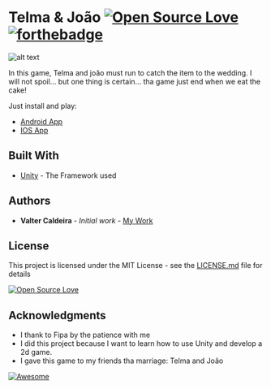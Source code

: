 # Telma & João [![Open Source Love](https://badges.frapsoft.com/os/v1/open-source.svg?v=102)](https://github.com/ellerbrock/open-source-badge/) [![forthebadge](http://forthebadge.com/badges/built-by-hipsters.svg)](http://forthebadge.com)

![alt text](https://lh3.googleusercontent.com/fqerOjj9vBL9qeOUlBF3gUsK1C0KMFL5sH4abCcZcavnysbnWHT3Us_uW_jsr0d0t5E=w300-rw)

In this game, Telma and joão must run to catch the item to the wedding. I will not spoil... but one thing is certain... tha game just end when we eat the cake!

Just install and play:

* [Android App](https://play.google.com/store/apps/details?id=pt.valtercaldeira.telmaandjoao&hl=en)
* [IOS App](https://itunes.apple.com/gb/app/telma-joao/id1146948470?mt=8)


## Built With

* [Unity](https://unity3d.com) - The Framework used


## Authors

* **Valter Caldeira** - *Initial work* - [My Work](https://github.com/valterjpcaldeira/)

## License

This project is licensed under the MIT License - see the [LICENSE.md](LICENSE.md) file for details

[![Open Source Love](https://badges.frapsoft.com/os/mit/mit.svg?v=102)](https://github.com/ellerbrock/open-source-badge/)

## Acknowledgments

* I thank to Fipa by the patience with me
* I did this project because I want to learn how to use Unity and develop a 2d game.
* I gave this game to my friends tha marriage: Telma and João

[![Awesome](https://cdn.rawgit.com/sindresorhus/awesome/d7305f38d29fed78fa85652e3a63e154dd8e8829/media/badge.svg)](https://github.com/sindresorhus/awesome)
